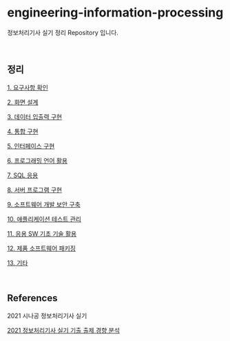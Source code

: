 # engineering-information-processing
정보처리기사 실기 정리 Repository 입니다.

<br>

## 정리

[1. 요구사항 확인](https://dev-wotjd.notion.site/1-76fbfc7071bf464fa6a17075f7ca3b5f)

[2. 화면 설계](https://dev-wotjd.notion.site/2-3aab842e2cd8493fa4a78e24b5719ef3)

[3. 데이터 입출력 구현](https://dev-wotjd.notion.site/3-702a444f906e4cf78339b11b6f977685)

[4. 통합 구현](https://dev-wotjd.notion.site/4-a3cc829b76e7435eb2bc7fc8a253efdf)

[5. 인터페이스 구현](https://dev-wotjd.notion.site/5-b44e9190e5d949dd97b6c7a3401dff16)

[6. 프로그래밍 언어 활용]()

[7. SQL 응용]()

[8. 서버 프로그램 구현](https://dev-wotjd.notion.site/8-3aa27fb2fe0b4fa7bf618d0a8f07f0d5)

[9. 소프트웨어 개발 보안 구축]()

[10. 애플리케이션 테스트 관리](https://dev-wotjd.notion.site/10-7821c76d8f39447abeca9dc992384285)

[11. 응용 SW 기초 기술 활용]()

[12. 제품 소프트웨어 패키징]()

[13. 기타]()

<br>

## References

2021 시나공 정보처리기사 실기

[2021 정보처리기사 실기 기출 출제 경향 분석](https://blog.naver.com/PostView.naver?blogId=rlatpgus24&logNo=222334562376&redirect=Dlog&widgetTypeCall=true&topReferer=https%3A%2F%2Fjoft.site%2F158%3Fcategory%3D863327&directAccess=false)